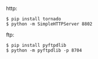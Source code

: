 

http:

```
$ pip install tornado
$ python -m SimpleHTTPServer 8802
```

ftp:

```
$ pip install pyftpdlib
$ python -m pyftpdlib -p 8704
```



